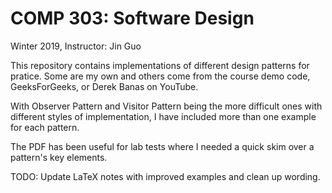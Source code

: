 # COMP 303: Software Design
Winter 2019, Instructor: Jin Guo


This repository contains implementations of different design patterns for pratice. Some are my own and others come from the course demo code, GeeksForGeeks, or Derek Banas on YouTube.

With Observer Pattern and Visitor Pattern being the more difficult ones with different styles of implementation, I have included more than one example for each pattern.

The PDF has been useful for lab tests where I needed a quick skim over a pattern's key elements.

TODO: Update LaTeX notes with improved examples and clean up wording.
